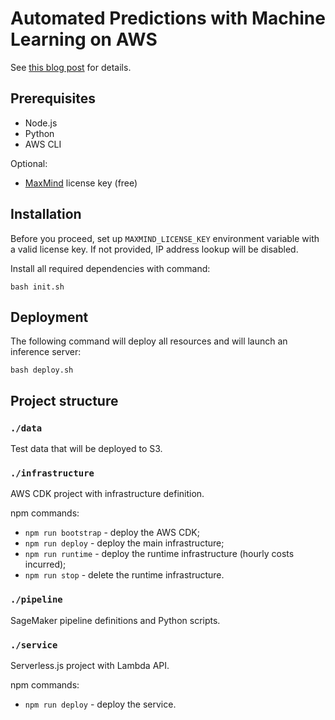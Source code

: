 # Automated Predictions with Machine Learning on AWS

See [this blog post](https://devalent.com/blog/automated-predictions-with-machine-learning-on-aws/) for details.

## Prerequisites

* Node.js
* Python
* AWS CLI

Optional:

* [MaxMind](https://www.maxmind.com/) license key (free)

## Installation

Before you proceed, set up `MAXMIND_LICENSE_KEY` environment variable with a valid license key. If not provided, IP address lookup will be disabled.

Install all required dependencies with command:

```
bash init.sh
```

## Deployment

The following command will deploy all resources and will launch an inference server:

```
bash deploy.sh
```

## Project structure

### `./data`

Test data that will be deployed to S3.

### `./infrastructure`

AWS CDK project with infrastructure definition.

npm commands:

* `npm run bootstrap` - deploy the AWS CDK;
* `npm run deploy` - deploy the main infrastructure;
* `npm run runtime` - deploy the runtime infrastructure (hourly costs incurred);
* `npm run stop` - delete the runtime infrastructure.

### `./pipeline`

SageMaker pipeline definitions and Python scripts.

### `./service`

Serverless.js project with Lambda API.

npm commands:

* `npm run deploy` - deploy the service.

